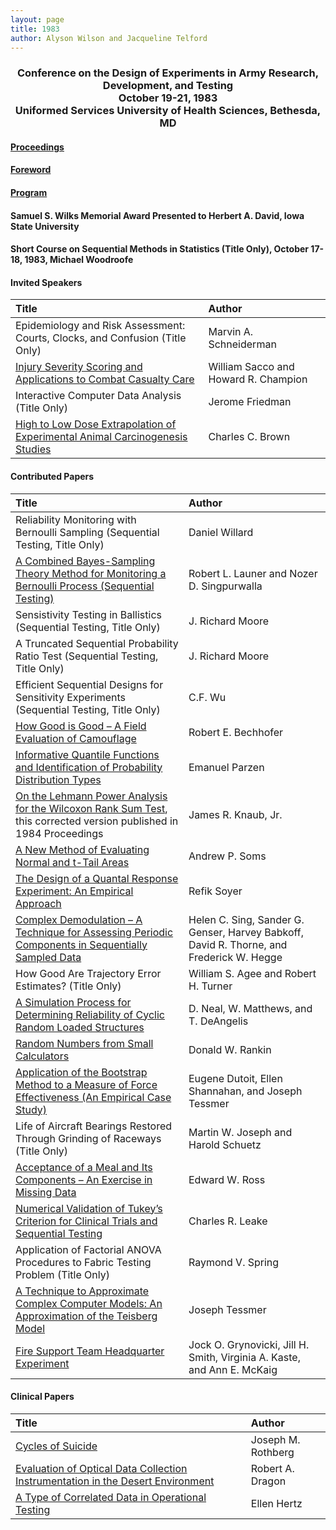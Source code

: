 ```yaml
---
layout: page
title: 1983
author: Alyson Wilson and Jacqueline Telford
---
```

<div align="center"><h3>Conference on the Design of Experiments in Army Research, Development, and Testing<br>
October 19-21, 1983<br>
Uniformed Services University of Health Sciences, Bethesda, MD</h3></div>


#### [Proceedings](https://alysongwilson.github.io/ACAS/DOE4/DOE29.pdf#page=2)

#### [Foreword](https://alysongwilson.github.io/ACAS/DOE4/DOE29.pdf#page=10)

#### [Program](https://alysongwilson.github.io/ACAS/DOE4/DOE29.pdf#page=22)

#### Samuel S. Wilks Memorial Award Presented to Herbert A. David, Iowa State University

#### Short Course on Sequential Methods in Statistics (Title Only), October 17-18, 1983, Michael Woodroofe

#### Invited Speakers

| Title | Author |
| :--- | :--- |
| Epidemiology and Risk Assessment: Courts, Clocks, and Confusion (Title Only) | Marvin A. Schneiderman |
| [Injury Severity Scoring and Applications to Combat Casualty Care](https://alysongwilson.github.io/ACAS/DOE4/DOE29.pdf#page=28) | William Sacco and Howard R. Champion |
| Interactive Computer Data Analysis (Title Only) | Jerome Friedman |
| [High to Low Dose Extrapolation of Experimental Animal Carcinogenesis Studies](https://alysongwilson.github.io/ACAS/DOE4/DOE29.pdf#page=356) | Charles C. Brown |


#### Contributed Papers

| Title | Author |
| :--- | :--- |
| Reliability Monitoring with Bernoulli Sampling (Sequential Testing, Title Only) | Daniel Willard |
| [A Combined Bayes-Sampling Theory Method for Monitoring a Bernoulli Process (Sequential Testing)](https://alysongwilson.github.io/ACAS/DOE4/DOE29.pdf#page=50) | Robert L. Launer and Nozer D. Singpurwalla |
| Sensistivity Testing in Ballistics (Sequential Testing, Title Only) | J. Richard Moore |
| A Truncated Sequential Probability Ratio Test (Sequential Testing, Title Only) | J. Richard Moore |
| Efficient Sequential Designs for Sensitivity Experiments (Sequential Testing, Title Only) | C.F. Wu |
| [How Good is Good – A Field Evaluation of Camouflage](https://alysongwilson.github.io/ACAS/DOE4/DOE29.pdf#page=54) | Robert E. Bechhofer |
| [Informative Quantile Functions and Identification of Probability Distribution Types](https://alysongwilson.github.io/ACAS/DOE4/DOE29.pdf#page=124) | Emanuel Parzen |
| [On the Lehmann Power Analysis for the Wilcoxon Rank Sum Test](https://alysongwilson.github.io/ACAS/DOE4/DOE30.pdf#page=472), this corrected version published in 1984 Proceedings | James R. Knaub, Jr. |
| [A New Method of Evaluating Normal and t-Tail Areas](https://alysongwilson.github.io/ACAS/DOE4/DOE29.pdf#page=76) | Andrew P. Soms |
| [The Design of a Quantal Response Experiment: An Empirical Approach](https://alysongwilson.github.io/ACAS/DOE4/DOE29.pdf#page=82) | Refik Soyer |  
| [Complex Demodulation – A Technique for Assessing Periodic Components in Sequentially Sampled Data](https://alysongwilson.github.io/ACAS/DOE4/DOE29.pdf#page=158) | Helen C. Sing, Sander G. Genser, Harvey Babkoff, David R. Thorne, and Frederick W. Hegge |
| How Good Are Trajectory Error Estimates? (Title Only) | William S. Agee and Robert H. Turner |
| [A Simulation Process for Determining Reliability of Cyclic Random Loaded Structures](https://alysongwilson.github.io/ACAS/DOE4/DOE29.pdf#page=204) | D. Neal, W. Matthews, and T. DeAngelis |
| [Random Numbers from Small Calculators](https://alysongwilson.github.io/ACAS/DOE4/DOE29.pdf#page=230) | Donald W. Rankin |
| [Application of the Bootstrap Method to a Measure of Force Effectiveness (An Empirical Case Study)](https://alysongwilson.github.io/ACAS/DOE4/DOE29.pdf#page=246) | Eugene Dutoit, Ellen Shannahan, and Joseph Tessmer |
| Life of Aircraft Bearings Restored Through Grinding of Raceways (Title Only) | Martin W. Joseph and Harold Schuetz |
| [Acceptance of a Meal and Its Components – An Exercise in Missing Data](https://alysongwilson.github.io/ACAS/DOE4/DOE29.pdf#page=262) | Edward W. Ross |
| [Numerical Validation of Tukey’s Criterion for Clinical Trials and Sequential Testing](https://alysongwilson.github.io/ACAS/DOE4/DOE29.pdf#page=286) | Charles R. Leake |
| Application of Factorial ANOVA Procedures to Fabric Testing Problem (Title Only) | Raymond V. Spring |
| [A Technique to Approximate Complex Computer Models: An Approximation of the Teisberg Model](https://alysongwilson.github.io/ACAS/DOE4/DOE29.pdf#page=334) | Joseph Tessmer |
| [Fire Support Team Headquarter Experiment](https://alysongwilson.github.io/ACAS/DOE4/DOE29.pdf#page=290) | Jock O. Grynovicki, Jill H. Smith, Virginia A. Kaste, and Ann E. McKaig |


#### Clinical Papers

| Title | Author |
| :--- | :--- |
| [Cycles of Suicide](https://alysongwilson.github.io/ACAS/DOE4/DOE29.pdf#page=184) | Joseph M. Rothberg |
| [Evaluation of Optical Data Collection Instrumentation in the Desert Environment](https://alysongwilson.github.io/ACAS/DOE4/DOE29.pdf#page=194) | Robert A. Dragon |
| [A Type of Correlated Data in Operational Testing](https://alysongwilson.github.io/ACAS/DOE4/DOE29.pdf#page=200) | Ellen Hertz |
